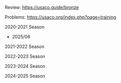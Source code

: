 Review: 
https://usaco.guide/bronze

Problems:
https://usaco.org/index.php?page=training


2020-2021 Season
 - 2025/06

2021-2022 Season

2022-2023 Season

2023-2024 Season

2024-2025 Season


